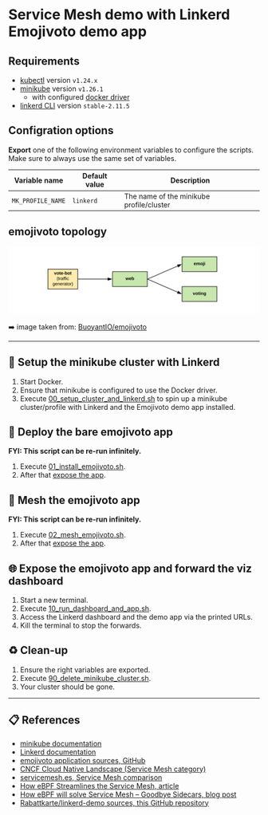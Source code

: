 # Service Mesh demo with Linkerd Emojivoto demo app

## Requirements

- [kubectl](https://kubernetes.io/docs/tasks/tools/) version `v1.24.x`
- [minikube](https://minikube.sigs.k8s.io/) version `v1.26.1`
  - with configured [docker driver](https://minikube.sigs.k8s.io/docs/drivers/docker/)
- [linkerd CLI](https://linkerd.io/2.12/getting-started/) version `stable-2.11.5`

## Configration options

**Export** one of the following environment variables to configure the scripts. Make sure to always use the same set of variables.

| Variable name     | Default value | Description                              |
| ----------------- | ------------- | ---------------------------------------- |
| `MK_PROFILE_NAME` | `linkerd`     | The name of the minikube profile/cluster |

## emojivoto topology

![emojivoto-topology](docs/emojivoto-topology.png)

:arrow_right: image taken from: [BuoyantIO/emojivoto](https://github.com/BuoyantIO/emojivoto)

---

## :hatching_chick: Setup the minikube cluster with Linkerd

1. Start Docker.
1. Ensure that minikube is configured to use the Docker driver.
1. Execute [00_setup_cluster_and_linkerd.sh](./00_setup_cluster_and_linkerd.sh) to spin up a minikube cluster/profile with Linkerd and the Emojivoto demo app installed.

## :postbox: Deploy the bare emojivoto app

**FYI: This script can be re-run infinitely.**

1. Execute [01_install_emojivoto.sh](./01_install_emojivoto.sh).
1. After that [expose the app](#globe_with_meridians-expose-the-emojivoto-app-and-forward-the-viz-dashboard).

## :link: Mesh the emojivoto app

**FYI: This script can be re-run infinitely.**

1. Execute [02_mesh_emojivoto.sh](./02_mesh_emojivoto.sh).
1. After that [expose the app](#globe_with_meridians-expose-the-emojivoto-app-and-forward-the-viz-dashboard).

## :globe_with_meridians: Expose the emojivoto app and forward the viz dashboard

1. Start a new terminal.
1. Execute [10_run_dashboard_and_app.sh](./10_run_dashboard_and_app.sh).
1. Access the Linkerd dashboard and the demo app via the printed URLs.
1. Kill the terminal to stop the forwards.

## :recycle: Clean-up

1. Ensure the right variables are exported.
1. Execute [90_delete_minikube_cluster.sh](./90_delete_minikube_cluster.sh).
1. Your cluster should be gone.

---

## :clipboard: References

- [minikube documentation](https://minikube.sigs.k8s.io/docs/)
- [Linkerd documentation](https://linkerd.io/docs/)
- [emojivoto application sources, GitHub](https://github.com/BuoyantIO/emojivoto)
- [CNCF Cloud Native Landscape (Service Mesh category)](https://landscape.cncf.io/card-mode?category=service-mesh&grouping=category)
- [servicemesh.es, Service Mesh comparison](https://servicemesh.es/)
- [How eBPF Streamlines the Service Mesh, article](https://thenewstack.io/how-ebpf-streamlines-the-service-mesh/)
- [How eBPF will solve Service Mesh – Goodbye Sidecars, blog post](https://isovalent.com/blog/post/2021-12-08-ebpf-servicemesh/)
- [Rabattkarte/linkerd-demo sources, this GitHub repository](https://github.com/Rabattkarte/linkerd-demo)

